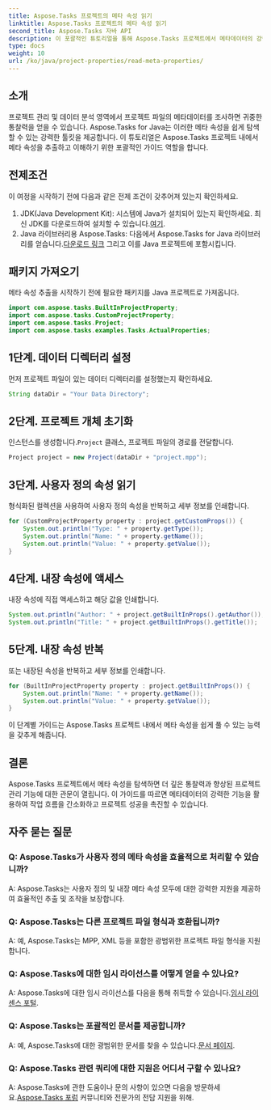 ```yaml
---
title: Aspose.Tasks 프로젝트의 메타 속성 읽기
linktitle: Aspose.Tasks 프로젝트의 메타 속성 읽기
second_title: Aspose.Tasks 자바 API
description: 이 포괄적인 튜토리얼을 통해 Aspose.Tasks 프로젝트에서 메타데이터의 강력한 기능을 활용하세요. 메타 속성을 손쉽게 추출하고 활용하는 방법을 알아보세요.
type: docs
weight: 10
url: /ko/java/project-properties/read-meta-properties/
---
```

## 소개
프로젝트 관리 및 데이터 분석 영역에서 프로젝트 파일의 메타데이터를 조사하면 귀중한 통찰력을 얻을 수 있습니다. Aspose.Tasks for Java는 이러한 메타 속성을 쉽게 탐색할 수 있는 강력한 툴킷을 제공합니다. 이 튜토리얼은 Aspose.Tasks 프로젝트 내에서 메타 속성을 추출하고 이해하기 위한 포괄적인 가이드 역할을 합니다.
## 전제조건
이 여정을 시작하기 전에 다음과 같은 전제 조건이 갖추어져 있는지 확인하세요.
1.  JDK(Java Development Kit): 시스템에 Java가 설치되어 있는지 확인하세요. 최신 JDK를 다운로드하여 설치할 수 있습니다.[여기](https://www.oracle.com/java/technologies/javase-jdk11-downloads.html).
2.  Java 라이브러리용 Aspose.Tasks: 다음에서 Aspose.Tasks for Java 라이브러리를 얻습니다.[다운로드 링크](https://releases.aspose.com/tasks/java/) 그리고 이를 Java 프로젝트에 포함시킵니다.

## 패키지 가져오기
메타 속성 추출을 시작하기 전에 필요한 패키지를 Java 프로젝트로 가져옵니다.
```java
import com.aspose.tasks.BuiltInProjectProperty;
import com.aspose.tasks.CustomProjectProperty;
import com.aspose.tasks.Project;
import com.aspose.tasks.examples.Tasks.ActualProperties;
```

## 1단계. 데이터 디렉터리 설정
먼저 프로젝트 파일이 있는 데이터 디렉터리를 설정했는지 확인하세요.
```java
String dataDir = "Your Data Directory";
```
## 2단계. 프로젝트 개체 초기화
 인스턴스를 생성합니다.`Project` 클래스, 프로젝트 파일의 경로를 전달합니다.
```java
Project project = new Project(dataDir + "project.mpp");
```
## 3단계. 사용자 정의 속성 읽기
형식화된 컬렉션을 사용하여 사용자 정의 속성을 반복하고 세부 정보를 인쇄합니다.
```java
for (CustomProjectProperty property : project.getCustomProps()) {
    System.out.println("Type: " + property.getType());
    System.out.println("Name: " + property.getName());
    System.out.println("Value: " + property.getValue());
}
```
## 4단계. 내장 속성에 액세스
내장 속성에 직접 액세스하고 해당 값을 인쇄합니다.
```java
System.out.println("Author: " + project.getBuiltInProps().getAuthor());
System.out.println("Title: " + project.getBuiltInProps().getTitle());
```
## 5단계. 내장 속성 반복
또는 내장된 속성을 반복하고 세부 정보를 인쇄합니다.
```java
for (BuiltInProjectProperty property : project.getBuiltInProps()) {
    System.out.println("Name: " + property.getName());
    System.out.println("Value: " + property.getValue());
}
```
이 단계별 가이드는 Aspose.Tasks 프로젝트 내에서 메타 속성을 쉽게 풀 수 있는 능력을 갖추게 해줍니다.

## 결론
Aspose.Tasks 프로젝트에서 메타 속성을 탐색하면 더 깊은 통찰력과 향상된 프로젝트 관리 기능에 대한 관문이 열립니다. 이 가이드를 따르면 메타데이터의 강력한 기능을 활용하여 작업 흐름을 간소화하고 프로젝트 성공을 촉진할 수 있습니다.
## 자주 묻는 질문
### Q: Aspose.Tasks가 사용자 정의 메타 속성을 효율적으로 처리할 수 있습니까?
A: Aspose.Tasks는 사용자 정의 및 내장 메타 속성 모두에 대한 강력한 지원을 제공하여 효율적인 추출 및 조작을 보장합니다.
### Q: Aspose.Tasks는 다른 프로젝트 파일 형식과 호환됩니까?
A: 예, Aspose.Tasks는 MPP, XML 등을 포함한 광범위한 프로젝트 파일 형식을 지원합니다.
### Q: Aspose.Tasks에 대한 임시 라이선스를 어떻게 얻을 수 있나요?
 A: Aspose.Tasks에 대한 임시 라이선스를 다음을 통해 취득할 수 있습니다.[임시 라이센스 포털](https://purchase.aspose.com/temporary-license/).
### Q: Aspose.Tasks는 포괄적인 문서를 제공합니까?
 A: 예, Aspose.Tasks에 대한 광범위한 문서를 찾을 수 있습니다.[문서 페이지](https://reference.aspose.com/tasks/java/).
### Q: Aspose.Tasks 관련 쿼리에 대한 지원은 어디서 구할 수 있나요?
 A: Aspose.Tasks에 관한 도움이나 문의 사항이 있으면 다음을 방문하세요.[Aspose.Tasks 포럼](https://forum.aspose.com/c/tasks/15) 커뮤니티와 전문가의 전담 지원을 위해.